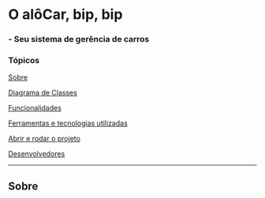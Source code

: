 <h1 align="left"> O alôCar, bip, bip</h1><h3> - Seu sistema de gerência de carros</h3>

### Tópicos 

[Sobre](#sobre)

[Diagrama de Classes](#diagrama-de-classes)

[Funcionalidades](#funcionalidades)

[Ferramentas e tecnologias utilizadas](#ferramentas-utilizadas)

[Abrir e rodar o projeto](#abrir-e-rodar-o-projeto)

[Desenvolvedores](#desenvolvedores)

---

<h2 align="left">Sobre</h2>


